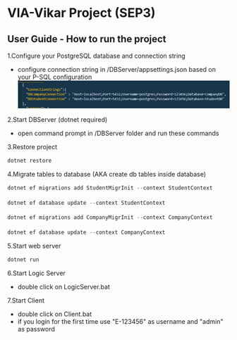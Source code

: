 # VIA-Vikar Project (SEP3)

## User Guide - How to run the project

1.Configure your PostgreSQL database and connection string
  - configure connection string in /DBServer/appsettings.json based on your P-SQL configuration
  ![connectionString](https://github.com/TheScriptan/SEP3/blob/master/Other/connectionString.png)
  
2.Start DBServer (dotnet required)
  - open command prompt in /DBServer folder and run these commands
  
3.Restore project
  ```powershell
  dotnet restore
  ```
  
4.Migrate tables to database (AKA create db tables inside database) 
  ```powershell
  dotnet ef migrations add StudentMigrInit --context StudentContext
  
  dotnet ef database update --context StudentContext
  
  dotnet ef migrations add CompanyMigrInit --context CompanyContext
  
  dotnet ef database update --context CompanyContext
  ```
  
5.Start web server
  ```powershell
  dotnet run
  ```
  
6.Start Logic Server
  - double click on LogicServer.bat
  
7.Start Client
  - double click on Client.bat
  - if you login for the first time use "E-123456" as username and "admin" as password
